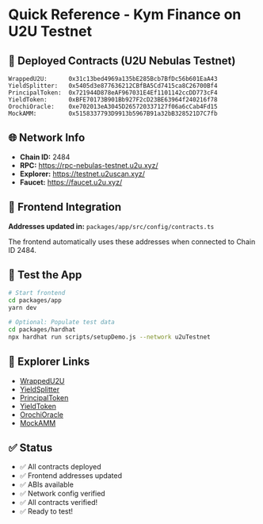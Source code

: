# Quick Reference - Kym Finance on U2U Testnet

## 🚀 Deployed Contracts (U2U Nebulas Testnet)

```
WrappedU2U:      0x31c13bed4969a135bE285Bcb7BfDc56b601EaA43
YieldSplitter:   0x5405d3e877636212CBfBA5Cd7415ca8C26700Bf4
PrincipalToken:  0x721944D878eAF967031E4Ef1101142ccDD773cF4
YieldToken:      0xBFE70173B901Bb927F2cD23BE63964f240216f78
OrochiOracle:    0xe702013eA3045D265720337127f06a6cCab4Fd15
MockAMM:         0x5158337793D9913b5967B91a32bB328521D7C7fb
```

## 🌐 Network Info

- **Chain ID:** 2484
- **RPC:** https://rpc-nebulas-testnet.u2u.xyz/
- **Explorer:** https://testnet.u2uscan.xyz/
- **Faucet:** https://faucet.u2u.xyz/

## 📝 Frontend Integration

**Addresses updated in:** `packages/app/src/config/contracts.ts`

The frontend automatically uses these addresses when connected to Chain ID 2484.

## 🧪 Test the App

```bash
# Start frontend
cd packages/app
yarn dev

# Optional: Populate test data
cd packages/hardhat
npx hardhat run scripts/setupDemo.js --network u2uTestnet
```

## 🔗 Explorer Links

- [WrappedU2U](https://testnet.u2uscan.xyz/address/0x31c13bed4969a135bE285Bcb7BfDc56b601EaA43)
- [YieldSplitter](https://testnet.u2uscan.xyz/address/0x5405d3e877636212CBfBA5Cd7415ca8C26700Bf4)
- [PrincipalToken](https://testnet.u2uscan.xyz/address/0x721944D878eAF967031E4Ef1101142ccDD773cF4)
- [YieldToken](https://testnet.u2uscan.xyz/address/0xBFE70173B901Bb927F2cD23BE63964f240216f78)
- [OrochiOracle](https://testnet.u2uscan.xyz/address/0xe702013eA3045D265720337127f06a6cCab4Fd15)
- [MockAMM](https://testnet.u2uscan.xyz/address/0x5158337793D9913b5967B91a32bB328521D7C7fb)

## ✅ Status

- ✅ All contracts deployed
- ✅ Frontend addresses updated
- ✅ ABIs available
- ✅ Network config verified
- ✅ All contracts verified!
- ✅ Ready to test!
